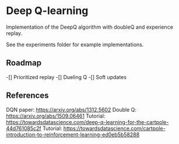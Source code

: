 # Deep Q-learning

Implementation of the DeepQ algorithm with doubleQ and experience replay. 

See the experiments folder for example implementations.


## Roadmap
-[] Prioritized replay
-[] Dueling Q
-[] Soft updates

## References
DQN paper: https://arxiv.org/abs/1312.5602
Double Q: https://arxiv.org/abs/1509.06461
Tutorial: https://towardsdatascience.com/deep-q-learning-for-the-cartpole-44d761085c2f
Tutorial: https://towardsdatascience.com/cartpole-introduction-to-reinforcement-learning-ed0eb5b58288